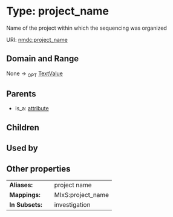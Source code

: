 
# Type: project_name


Name of the project within which the sequencing was organized

URI: [nmdc:project_name](https://microbiomedata/meta/project_name)


## Domain and Range

None ->  <sub>OPT</sub> [TextValue](TextValue.md)

## Parents

 *  is_a: [attribute](attribute.md)

## Children


## Used by


## Other properties

|  |  |  |
| --- | --- | --- |
| **Aliases:** | | project name |
| **Mappings:** | | MIxS:project_name |
| **In Subsets:** | | investigation |

